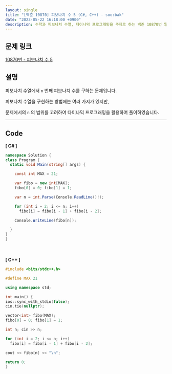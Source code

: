```yaml
---
layout: single
title: "[백준 10870] 피보나치 수 5 (C#, C++) - soo:bak"
date: "2023-05-22 16:18:00 +0900"
description: 수학과 피보나치 수열, 다이나믹 프로그래밍을 주제로 하는 백준 10870번 알고리즘 문제를 C# 과 C++ 로 풀이 및 해설
---
```


## 문제 링크
  [10870번 - 피보나치 수 5](https://www.acmicpc.net/problem/10870)

## 설명
피보나치 수열에서 `n` 번째 피보나치 수를 구하는 문제입니다. <br>

피보나치 수열을 구현하는 방법에는 여러 가지가 있지만,<br>

문제에서의 `n` 의 범위를 고려하여 다이나믹 프로그래밍을 활용하여 풀이하였습니다. <br>

- - -

## Code
<b>[ C# ] </b>
<br>

  ```c#
namespace Solution {
  class Program {
    static void Main(string[] args) {

      const int MAX = 21;

      var fibo = new int[MAX];
      fibo[0] = 0; fibo[1] = 1;

      var n = int.Parse(Console.ReadLine()!);

      for (int i = 2; i <= n; i++)
        fibo[i] = fibo[i - 1] + fibo[i - 2];

      Console.WriteLine(fibo[n]);

    }
  }
}

  ```
<br><br>
<b>[ C++ ] </b>
<br>

  ```c++
#include <bits/stdc++.h>

#define MAX 21

using namespace std;

int main() {
  ios::sync_with_stdio(false);
  cin.tie(nullptr);

  vector<int> fibo(MAX);
  fibo[0] = 0; fibo[1] = 1;

  int n; cin >> n;

  for (int i = 2; i <= n; i++)
    fibo[i] = fibo[i - 1] + fibo[i - 2];

  cout << fibo[n] << "\n";

  return 0;
}
  ```
